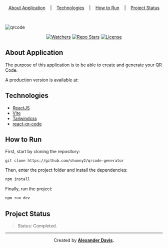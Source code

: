 <p align="center">
<a href="#about-application">About Application</a>
&nbsp;&nbsp;&nbsp;|&nbsp;&nbsp;&nbsp;
<a href="#technologies">Technologies</a>
&nbsp;&nbsp;&nbsp;|&nbsp;&nbsp;&nbsp;
<a href="#how-to-run">How to Run</a>
&nbsp;&nbsp;&nbsp;|&nbsp;&nbsp;&nbsp;
<a href="#project-status">Project Status</a>
</p>

</br>

![qrcode](https://user-images.githubusercontent.com/72872854/198890141-cdc7195b-5a41-4bb9-91a5-b5fa8123cb96.png)

<p align="center">
<a href="https://img.shields.io/github/watchers/shunny2/qrcode-generator?style=social"><img src="https://img.shields.io/github/watchers/shunny2/qrcode-generator?style=social" alt="Watchers"/></a>
<a href="https://img.shields.io/github/stars/shunny2/qrcode-generator?style=social"><img src="https://img.shields.io/github/stars/shunny2/qrcode-generator?style=social" alt="Repo Stars"/></a>
<a href="https://img.shields.io/github/license/shunny2/qrcode-generator"><img src="https://img.shields.io/github/license/shunny2/qrcode-generator" alt="License"/></a>
</p>

## About Application

  The purpose of this application is to be able to create and generate your QR Code.
  
  A production version is available at: 

## Technologies
  - [ReactJS](https://reactjs.org/)
  - [Vite](https://vitejs.dev/)
  - [Tailwindcss](https://tailwindcss.com/)
  - [react-qr-code](https://www.npmjs.com/package/react-qr-code)
  
## How to Run

  First, start by cloning the repository:
  
  ```shell
  git clone https://github.com/shunny2/qrcode-generator
  ```
  
  Then, enter the project folder and install the dependencies:
  ```bash
  npm install
  ```
  
  Finally, run the project:
  ```bash
  npm run dev
  ```
  
## Project Status
  
  > Status: Completed.
  
<hr/>

<p align="center">Created by <a href="https://github.com/shunny2"><b>Alexander Davis<b></a>.</p>

